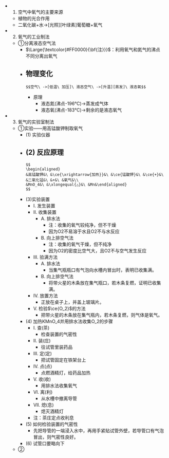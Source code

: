 -
  1. 空气中氧气的主要来源
	- 植物的光合作用
	- 二氧化碳+水->[光照][叶绿素]葡萄糖+氧气
-
  2. 氧气的工业制法
	- ①分离液态空气法
		- $\Large{\textcolor{#FF0000}{\bf{注}}}$：利用氧气和氮气的沸点不同分离出氧气
		- 物理变化
			-
			  $$空气\ ->[低温\ 加压]\ 液态空气\ ->[升温][蒸发]\ 液态氧$$
			- 原理
				- 液态氮(沸点-196℃)->蒸发成气体
				- 液态氧(沸点-183℃)->剩余的是液态氧气
-
  3. 氧气的实验室制法
	- ①实验——用高锰酸钾制取氧气
		- (1) 实验仪器
		- (2) 反应原理
			-
			  $$
			  \begin{aligned}
			  &高锰酸钾&\ &\ce{\xrightarrow{加热}}&\ &\ce{锰酸钾}&\ &\ce{+}&\ &二氧化锰&\ &+&\ &氧气&\\
			  &MnO_4&\ &\xlongequal{△}&\ &Mn&\end{aligned}
			  $$
		- (3)实验装置
			- I. 发生装置
			- II. 收集装置
				- A. 排水法
					- 注：收集的氧气较纯净，但不干燥
					- 因为O2不易溶于水且O2不与水反应
				- B. 向上排空气法
					- 注：收集的氧气干燥，但不纯净
					- 因为O2的密度比空气大，且O2不与空气发生反应
			- III. 验满方法
				- A. 排水法
					- 当集气瓶瓶口有气泡向水槽内冒出时，表明已收集满。
				- B. 向上排空气法
					- 将带火星的木条放在集气瓶口，若木条复燃，证明已收集满。
			- IV. 放置方法
				- 正放在桌子上，并盖上玻璃片。
			- V. 检验$\ce{O_2}$的方法
				- 把带火星的木条放在集气瓶内，若木条复燃，则气体是氧气。
		- (4) 加热KMnO_4并用排水法收集O_2的步骤
			- I. 查(茶)
				- 检查装置的气密性
			- II. 装(庄)
				- 往试管里装药品
			- III. 定(定)
				- 把试管固定在铁架台上
			- IV. 点(点)
				- 点燃酒精灯，给药品加热
			- V. 收(收)
				- 用排水法收集氧气
			- VI. 离(利)
				- 从水槽中撤离导管
			- VII. 熄(息)
				- 熄灭酒精灯
			- 注：茶庄定点收利息
		- (5) 如何检验装置的气密性
			- 先把导管的一端浸入水中，再用手紧贴试管外壁，若导管口有气泡冒出，则气密性良好。
		- (6) 试管口要略向下
	- ②